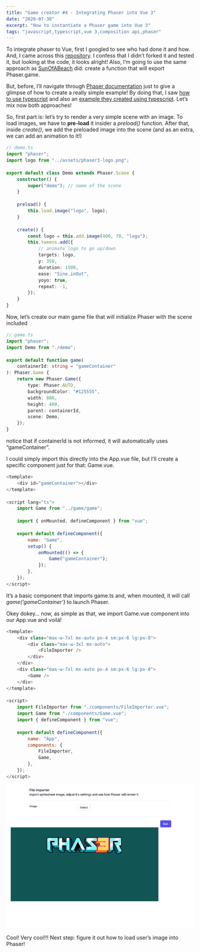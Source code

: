 ```yaml
---
title: "Game creator #4 - Integrating Phaser into Vue 3"
date: "2020-07-30"
excerpt: "How to instantiate a Phaser game into Vue 3"
tags: "javascript,typescript,vue 3,composition api,phaser"
---
```


To integrate phaser to Vue, first I googled to see who had done it and how. And, I came across this [repository](https://github.com/Sun0fABeach/vue-phaser3). I confess that I didn’t forked it and tested it, but looking at the code, it looks alright! Also, I’m going to use the same approach as [SunOfABeach](https://github.com/Sun0fABeach) did: create a function that will export Phaser.game.

But, before, I’ll navigate through [Phaser documentation](https://photonstorm.github.io/phaser3-docs/) just to give a glimpse of how to create a really simple example! By doing that, I saw [how to use typescript](https://github.com/photonstorm/phaser/tree/master/types) and also an [example they created using typescript](https://github.com/photonstorm/phaser3-typescript-project-template/blob/master/src/game.ts). Let’s mix now both approaches!

So, first part is: let’s try to render a very simple scene with an image. To load images, we have to **pre-load** it insider a _preload()_ function. After that, inside _create()_, we add the preloaded image into the scene (and as an extra, we can add an animation to it!)

```typescript
// demo.ts
import "phaser";
import logo from "../assets/phaser3-logo.png";

export default class Demo extends Phaser.Scene {
	constructor() {
		super("demo"); // name of the scene
	}

	preload() {
		this.load.image("logo", logo);
	}

	create() {
		const logo = this.add.image(400, 70, "logo");
		this.tweens.add({
			// animate logo to go up/down
			targets: logo,
			y: 350,
			duration: 1500,
			ease: "Sine.inOut",
			yoyo: true,
			repeat: -1,
		});
	}
}
```

Now, let’s create our main game file that will initialize Phaser with the scene included

```typescript
// game.ts
import "phaser";
import Demo from "./demo";

export default function game(
	containerId: string = "gameContainer"
): Phaser.Game {
	return new Phaser.Game({
		type: Phaser.AUTO,
		backgroundColor: "#125555",
		width: 800,
		height: 400,
		parent: containerId,
		scene: Demo,
	});
}
```

notice that if containerId is not informed, it will automatically uses “gameContainer”.

I could simply import this directly into the App.vue file, but I’ll create a specific component just for that: Game.vue.

```js
<template>
	<div id="gameContainer"></div>
</template>

<script lang="ts">
	import Game from "../game/game";

	import { onMounted, defineComponent } from "vue";

	export default defineComponent({
		name: "Game",
		setup() {
			onMounted(() => {
				Game("gameContainer");
			});
		},
	});
</script>
```

It’s a basic component that imports game.ts and, when mounted, it will call _game(‘gameContainer’)_ to launch Phaser.

Okey dokey… now, as simple as that, we import Game.vue component into our App.vue and voilá!

```js
<template>
	<div class="max-w-7xl mx-auto px-4 sm:px-6 lg:px-8">
		<div class="max-w-3xl mx-auto">
			<FileImporter />
		</div>
	</div>
	<div class="max-w-7xl mx-auto px-4 sm:px-6 lg:px-8">
		<Game />
	</div>
</template>

<script>
	import FileImporter from "./components/FileImporter.vue";
	import Game from "./components/Game.vue";
	import { defineComponent } from "vue";

	export default defineComponent({
		name: "App",
		components: {
			FileImporter,
			Game,
		},
	});
</script>
```

![Vue 3 with Phaser](../../images/game-creator/vue-3-phaser.png)

Cool! Very cool!!! Next step: figure it out how to load user’s image into Phaser!
